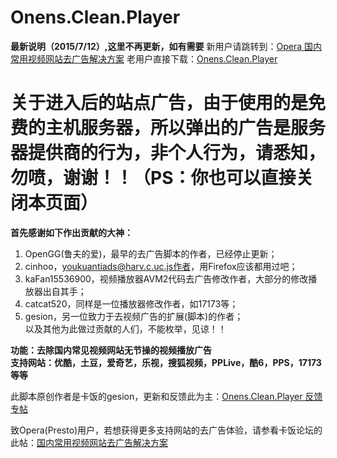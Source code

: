 Onens.Clean.Player
================================
**最新说明（2015/7/12）,这里不再更新，如有需要**
新用户请跳转到：[Opera 国内常用视频网站去广告解决方案](http://dxdragon.cwsurf.de/solution-for-blocking-video-ads-with-opera.html)
老用户直接下载：[Onens.Clean.Player](http://dxdragon.cwsurf.de/cleanplayer/Onens.Clean.Player.user.js)

关于进入后的站点广告，由于使用的是免费的主机服务器，所以弹出的广告是服务器提供商的行为，非个人行为，请悉知，勿喷，谢谢！！（PS：你也可以直接关闭本页面）
================================
**首先感谢如下作出贡献的大神：**  
1. OpenGG(鲁夫的爱)，最早的去广告脚本的作者，已经停止更新；  
2. cinhoo，youkuantiads@harv.c.uc.js作者，用Firefox应该都用过吧；  
3. kaFan15536900，视频播放器AVM2代码去广告修改作者，大部分的修改播放器出自其手；  
4. catcat520，同样是一位播放器修改作者，如17173等；  
5. gesion，另一位致力于去视频广告的扩展(脚本)的作者；  
以及其他为此做过贡献的人们，不能枚举，见谅！！

**功能：去除国内常见视频网站无节操的视频播放广告**  
**支持网站：优酷，土豆，爱奇艺，乐视，搜狐视频，PPLive，酷6，PPS，17173等等**

此脚本原创作者是卡饭的gesion，更新和反馈此为主：[Onens.Clean.Player 反馈专帖](http://bbs.kafan.cn/thread-1699907-1-1.html)

致Opera(Presto)用户，若想获得更多支持网站的去广告体验，请参看卡饭论坛的此帖：[国内常用视频网站去广告解决方案](http://bbs.kafan.cn/thread-1669638-1-1.html)
